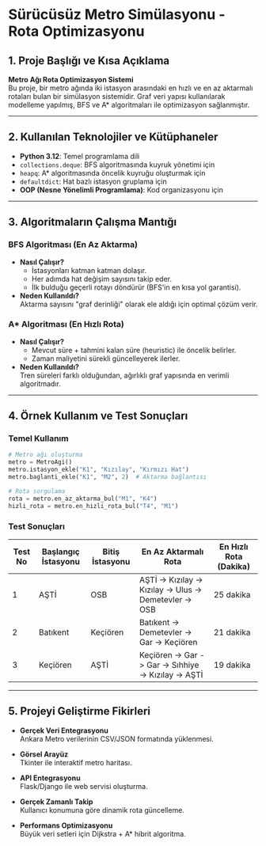 # Sürücüsüz Metro Simülasyonu - Rota Optimizasyonu

## 1. Proje Başlığı ve Kısa Açıklama
**Metro Ağı Rota Optimizasyon Sistemi**  
Bu proje, bir metro ağında iki istasyon arasındaki en hızlı ve en az aktarmalı rotaları bulan bir simülasyon sistemidir. Graf veri yapısı kullanılarak modelleme yapılmış, BFS ve A* algoritmaları ile optimizasyon sağlanmıştır.

---

## 2. Kullanılan Teknolojiler ve Kütüphaneler
- **Python 3.12**: Temel programlama dili
- `collections.deque`: BFS algoritmasında kuyruk yönetimi için
- `heapq`: A* algoritmasında öncelik kuyruğu oluşturmak için
- `defaultdict`: Hat bazlı istasyon gruplama için
- **OOP (Nesne Yönelimli Programlama)**: Kod organizasyonu için

---

## 3. Algoritmaların Çalışma Mantığı

### BFS Algoritması (En Az Aktarma)
- **Nasıl Çalışır?**  
  - İstasyonları katman katman dolaşır.
  - Her adımda hat değişim sayısını takip eder.
  - İlk bulduğu geçerli rotayı döndürür (BFS'in en kısa yol garantisi).
- **Neden Kullanıldı?**  
  Aktarma sayısını "graf derinliği" olarak ele aldığı için optimal çözüm verir.

### A* Algoritması (En Hızlı Rota)
- **Nasıl Çalışır?**  
  - Mevcut süre + tahmini kalan süre (heuristic) ile öncelik belirler.
  - Zaman maliyetini sürekli güncelleyerek ilerler.
- **Neden Kullanıldı?**  
  Tren süreleri farklı olduğundan, ağırlıklı graf yapısında en verimli algoritmadır.

---

## 4. Örnek Kullanım ve Test Sonuçları

### Temel Kullanım
```python
# Metro ağı oluşturma
metro = MetroAgi()
metro.istasyon_ekle("K1", "Kızılay", "Kırmızı Hat")
metro.baglanti_ekle("K1", "M2", 2)  # Aktarma bağlantısı

# Rota sorgulama
rota = metro.en_az_aktarma_bul("M1", "K4")
hizli_rota = metro.en_hizli_rota_bul("T4", "M1")
```

### Test Sonuçları

| Test No | Başlangıç İstasyonu | Bitiş İstasyonu | En Az Aktarmalı Rota                                    | En Hızlı Rota (Dakika) |
|---------|----------------------|------------------|---------------------------------------------------------|------------------------|
| 1       | AŞTİ                  | OSB              | AŞTİ -> Kızılay -> Kızılay -> Ulus -> Demetevler -> OSB           | 25 dakika             |
| 2       | Batıkent              | Keçiören         | Batıkent -> Demetevler -> Gar -> Keçiören              | 21 dakika             |
| 3       | Keçiören              | AŞTİ              | Keçiören -> Gar -> Gar -> Sıhhiye -> Kızılay -> AŞTİ           | 19 dakika             |
---

## 5. Projeyi Geliştirme Fikirleri
- **Gerçek Veri Entegrasyonu**  
  Ankara Metro verilerinin CSV/JSON formatında yüklenmesi.

- **Görsel Arayüz**  
  Tkinter ile interaktif metro haritası.

- **API Entegrasyonu**  
  Flask/Django ile web servisi oluşturma.

- **Gerçek Zamanlı Takip**  
  Kullanıcı konumuna göre dinamik rota güncelleme.

- **Performans Optimizasyonu**  
  Büyük veri setleri için Dijkstra + A* hibrit algoritma.
